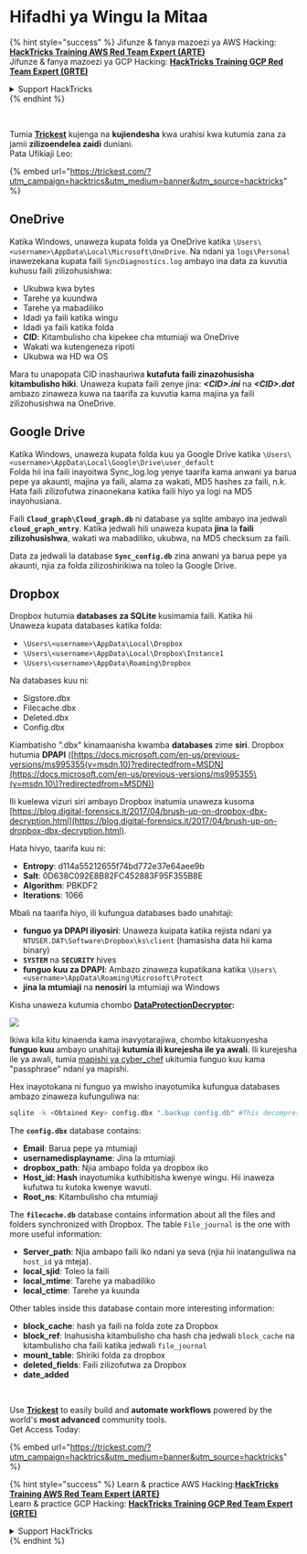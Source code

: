 # Hifadhi ya Wingu la Mitaa

{% hint style="success" %}
Jifunze & fanya mazoezi ya AWS Hacking:<img src="/.gitbook/assets/arte.png" alt="" data-size="line">[**HackTricks Training AWS Red Team Expert (ARTE)**](https://training.hacktricks.xyz/courses/arte)<img src="/.gitbook/assets/arte.png" alt="" data-size="line">\
Jifunze & fanya mazoezi ya GCP Hacking: <img src="/.gitbook/assets/grte.png" alt="" data-size="line">[**HackTricks Training GCP Red Team Expert (GRTE)**<img src="/.gitbook/assets/grte.png" alt="" data-size="line">](https://training.hacktricks.xyz/courses/grte)

<details>

<summary>Support HackTricks</summary>

* Angalia [**mpango wa usajili**](https://github.com/sponsors/carlospolop)!
* **Jiunge na** 💬 [**kikundi cha Discord**](https://discord.gg/hRep4RUj7f) au [**kikundi cha telegram**](https://t.me/peass) au **fuata** sisi kwenye **Twitter** 🐦 [**@hacktricks\_live**](https://twitter.com/hacktricks\_live)**.**
* **Shiriki hila za hacking kwa kuwasilisha PRs kwa** [**HackTricks**](https://github.com/carlospolop/hacktricks) na [**HackTricks Cloud**](https://github.com/carlospolop/hacktricks-cloud) github repos.

</details>
{% endhint %}

<figure><img src="../../../.gitbook/assets/image (3) (1) (1) (1) (1) (1) (1).png" alt=""><figcaption></figcaption></figure>

\
Tumia [**Trickest**](https://trickest.com/?utm\_campaign=hacktrics\&utm\_medium=banner\&utm\_source=hacktricks) kujenga na **kujiendesha** kwa urahisi kwa kutumia zana za jamii **zilizoendelea zaidi** duniani.\
Pata Ufikiaji Leo:

{% embed url="https://trickest.com/?utm_campaign=hacktrics&utm_medium=banner&utm_source=hacktricks" %}

## OneDrive

Katika Windows, unaweza kupata folda ya OneDrive katika `\Users\<username>\AppData\Local\Microsoft\OneDrive`. Na ndani ya `logs\Personal` inawezekana kupata faili `SyncDiagnostics.log` ambayo ina data za kuvutia kuhusu faili zilizohusishwa:

* Ukubwa kwa bytes
* Tarehe ya kuundwa
* Tarehe ya mabadiliko
* Idadi ya faili katika wingu
* Idadi ya faili katika folda
* **CID**: Kitambulisho cha kipekee cha mtumiaji wa OneDrive
* Wakati wa kutengeneza ripoti
* Ukubwa wa HD wa OS

Mara tu unapopata CID inashauriwa **kutafuta faili zinazohusisha kitambulisho hiki**. Unaweza kupata faili zenye jina: _**\<CID>.ini**_ na _**\<CID>.dat**_ ambazo zinaweza kuwa na taarifa za kuvutia kama majina ya faili zilizohusishwa na OneDrive.

## Google Drive

Katika Windows, unaweza kupata folda kuu ya Google Drive katika `\Users\<username>\AppData\Local\Google\Drive\user_default`\
Folda hii ina faili inayoitwa Sync\_log.log yenye taarifa kama anwani ya barua pepe ya akaunti, majina ya faili, alama za wakati, MD5 hashes za faili, n.k. Hata faili zilizofutwa zinaonekana katika faili hiyo ya logi na MD5 inayohusiana.

Faili **`Cloud_graph\Cloud_graph.db`** ni database ya sqlite ambayo ina jedwali **`cloud_graph_entry`**. Katika jedwali hili unaweza kupata **jina** la **faili zilizohusishwa**, wakati wa mabadiliko, ukubwa, na MD5 checksum za faili.

Data za jedwali la database **`Sync_config.db`** zina anwani ya barua pepe ya akaunti, njia za folda zilizoshirikiwa na toleo la Google Drive.

## Dropbox

Dropbox hutumia **databases za SQLite** kusimamia faili. Katika hii\
Unaweza kupata databases katika folda:

* `\Users\<username>\AppData\Local\Dropbox`
* `\Users\<username>\AppData\Local\Dropbox\Instance1`
* `\Users\<username>\AppData\Roaming\Dropbox`

Na databases kuu ni:

* Sigstore.dbx
* Filecache.dbx
* Deleted.dbx
* Config.dbx

Kiambatisho ".dbx" kinamaanisha kwamba **databases** zime **siri**. Dropbox hutumia **DPAPI** ([https://docs.microsoft.com/en-us/previous-versions/ms995355(v=msdn.10)?redirectedfrom=MSDN](https://docs.microsoft.com/en-us/previous-versions/ms995355\(v=msdn.10\)?redirectedfrom=MSDN))

Ili kuelewa vizuri siri ambayo Dropbox inatumia unaweza kusoma [https://blog.digital-forensics.it/2017/04/brush-up-on-dropbox-dbx-decryption.html](https://blog.digital-forensics.it/2017/04/brush-up-on-dropbox-dbx-decryption.html).

Hata hivyo, taarifa kuu ni:

* **Entropy**: d114a55212655f74bd772e37e64aee9b
* **Salt**: 0D638C092E8B82FC452883F95F355B8E
* **Algorithm**: PBKDF2
* **Iterations**: 1066

Mbali na taarifa hiyo, ili kufungua databases bado unahitaji:

* **funguo ya DPAPI iliyosiri**: Unaweza kuipata katika rejista ndani ya `NTUSER.DAT\Software\Dropbox\ks\client` (hamasisha data hii kama binary)
* **`SYSTEM`** na **`SECURITY`** hives
* **funguo kuu za DPAPI**: Ambazo zinaweza kupatikana katika `\Users\<username>\AppData\Roaming\Microsoft\Protect`
* **jina la mtumiaji** na **nenosiri** la mtumiaji wa Windows

Kisha unaweza kutumia chombo [**DataProtectionDecryptor**](https://nirsoft.net/utils/dpapi\_data\_decryptor.html)**:**

![](<../../../.gitbook/assets/image (448).png>)

Ikiwa kila kitu kinaenda kama inavyotarajiwa, chombo kitakuonyesha **funguo kuu** ambayo unahitaji **kutumia ili kurejesha ile ya awali**. Ili kurejesha ile ya awali, tumia [mapishi ya cyber\_chef](https://gchq.github.io/CyberChef/#recipe=Derive\_PBKDF2\_key\(%7B'option':'Hex','string':'98FD6A76ECB87DE8DAB4623123402167'%7D,128,1066,'SHA1',%7B'option':'Hex','string':'0D638C092E8B82FC452883F95F355B8E'%7D\)) ukitumia funguo kuu kama "passphrase" ndani ya mapishi.

Hex inayotokana ni funguo ya mwisho inayotumika kufungua databases ambazo zinaweza kufunguliwa na:
```bash
sqlite -k <Obtained Key> config.dbx ".backup config.db" #This decompress the config.dbx and creates a clear text backup in config.db
```
The **`config.dbx`** database contains:

* **Email**: Barua pepe ya mtumiaji
* **usernamedisplayname**: Jina la mtumiaji
* **dropbox\_path**: Njia ambapo folda ya dropbox iko
* **Host\_id: Hash** inayotumika kuthibitisha kwenye wingu. Hii inaweza kufutwa tu kutoka kwenye wavuti.
* **Root\_ns**: Kitambulisho cha mtumiaji

The **`filecache.db`** database contains information about all the files and folders synchronized with Dropbox. The table `File_journal` is the one with more useful information:

* **Server\_path**: Njia ambapo faili iko ndani ya seva (njia hii inatanguliwa na `host_id` ya mteja).
* **local\_sjid**: Toleo la faili
* **local\_mtime**: Tarehe ya mabadiliko
* **local\_ctime**: Tarehe ya kuunda

Other tables inside this database contain more interesting information:

* **block\_cache**: hash ya faili na folda zote za Dropbox
* **block\_ref**: Inahusisha kitambulisho cha hash cha jedwali `block_cache` na kitambulisho cha faili katika jedwali `file_journal`
* **mount\_table**: Shiriki folda za dropbox
* **deleted\_fields**: Faili zilizofutwa za Dropbox
* **date\_added**

<figure><img src="../../../.gitbook/assets/image (3) (1) (1) (1) (1) (1) (1).png" alt=""><figcaption></figcaption></figure>

\
Use [**Trickest**](https://trickest.com/?utm\_campaign=hacktrics\&utm\_medium=banner\&utm\_source=hacktricks) to easily build and **automate workflows** powered by the world's **most advanced** community tools.\
Get Access Today:

{% embed url="https://trickest.com/?utm_campaign=hacktrics&utm_medium=banner&utm_source=hacktricks" %}

{% hint style="success" %}
Learn & practice AWS Hacking:<img src="/.gitbook/assets/arte.png" alt="" data-size="line">[**HackTricks Training AWS Red Team Expert (ARTE)**](https://training.hacktricks.xyz/courses/arte)<img src="/.gitbook/assets/arte.png" alt="" data-size="line">\
Learn & practice GCP Hacking: <img src="/.gitbook/assets/grte.png" alt="" data-size="line">[**HackTricks Training GCP Red Team Expert (GRTE)**<img src="/.gitbook/assets/grte.png" alt="" data-size="line">](https://training.hacktricks.xyz/courses/grte)

<details>

<summary>Support HackTricks</summary>

* Check the [**subscription plans**](https://github.com/sponsors/carlospolop)!
* **Join the** 💬 [**Discord group**](https://discord.gg/hRep4RUj7f) or the [**telegram group**](https://t.me/peass) or **follow** us on **Twitter** 🐦 [**@hacktricks\_live**](https://twitter.com/hacktricks\_live)**.**
* **Share hacking tricks by submitting PRs to the** [**HackTricks**](https://github.com/carlospolop/hacktricks) and [**HackTricks Cloud**](https://github.com/carlospolop/hacktricks-cloud) github repos.

</details>
{% endhint %}
